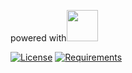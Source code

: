 powered with<img src="https://raw.githubusercontent.com/xenups/bottle_restfool/master/ICECREAM/statics/images/ice.png" width="50" height="50">


[![License](https://img.shields.io/badge/License-BSD%203--Clause-blue.svg)](https://opensource.org/licenses/BSD-3-Clause)
[![Requirements](https://img.shields.io/badge/Requirements-See%20Here-orange)](https://github.com/xenups/bottle_restfool/blob/master/requirements.txt)


